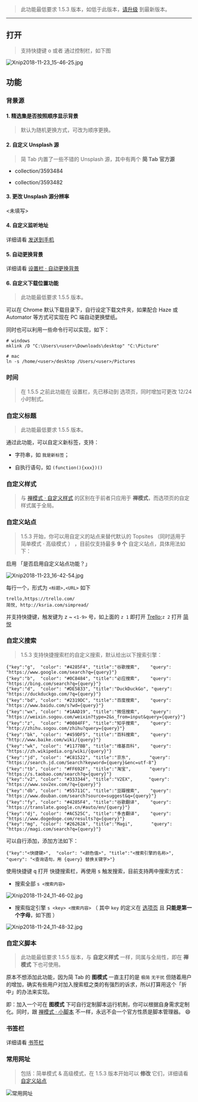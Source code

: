 > 此功能最低要求 1.5.3 版本，如低于此版本，[请升级](http://ksria.com/simptab/) 到最新版本。

------

## 打开

> 支持快捷键 <kbd>o</kbd> 或者 通过控制栏，如下图

![Xnip2018-11-23_15-46-25.jpg](https://i.loli.net/2018/11/23/5bf7b0885cd04.jpg)

## 功能

### 背景源

#### 1. 精选集是否按照顺序显示背景

> 默认为随机更换方式，可改为顺序更换。

#### 2. 自定义 Unsplash 源

> 简 Tab 内置了一些不错的 Unsplash 源，其中有两个 **简 Tab 官方源**

- collection/3593484

- collection/3593482

#### 3. 更改 Unsplash 源分辨率

<未填写>

#### 4. 自定义监听地址

详细请看 [发送到手机](#发送到手机)

#### 5. 自动更换背景

详细请看 [设置栏 · 自动更换背景](#设置栏?id=自动更换背景)

#### 6. 自定义下载位置功能

> 此功能最低要求 1.5.5 版本。

可以在 Chrome 默认下载目录下，自行设定下载文件夹，如果配合 Haze 或 Automator 等方式可实现在 PC 端自动更换壁纸。

同时也可以利用一些命令行可以实现，如下：

```
# windows
mklink /D "C:\Users\<user>\Downloads\desktop" "C:\Picture"

# mac
ln -s /home/<user>/desktop /Users/<user>/Pictures
```

### 时间

> 在 1.5.5 之前此功能在 设置栏，先已移动到 选项页，同时增加可更改 12/24 小时制式。

### 自定义标题

> 此功能最低要求 1.5.5 版本。

通过此功能，可以自定义新标签，支持：

- 字符串，如 `我是新标签`；

- 自执行语句，如 `(function(){xxx})()` 

### 自定义样式

> 与 [禅模式 · 自定义样式](禅模式?id=自定义样式)  的区别在于前者只应用于 **禅模式**，而选项页的自定样式属于全局。

### 自定义站点

> 1.5.3 开始，你可以用自定义的站点来替代默认的 Topsites （同时适用于 简单模式 · 高级模式 ） ，目前仅支持最多 **9 个** 自定义站点，具体用法如下：

启用 「是否启用自定义站点功能？」

![Xnip2018-11-23_16-42-54.jpg](https://i.loli.net/2018/11/23/5bf7bdbf7c93a.jpg)

每行一个，形式为 `<标题>,<URL>` 如下

```
trello,https://trello.com/
简悦, http://ksria.com/simpread/
```

并支持快捷键，触发键为 <kbd>z</kbd> ~ `<1-9>` 号，如上面的 `z 1` 即打开 [Trello](https://trello.com/);`z 2` 打开 [简悦](http://ksria.com/simpread/)

### 自定义搜索

> 1.5.3 支持快捷搜索栏的自定义搜索，默认给出以下搜索引擎：

```
{"key":"g",  "color": "#4285F4", "title":"谷歌搜索",    "query": "https://www.google.com/search?q={query}"}
{"key":"b",  "color": "#0C8484", "title":"必应搜索",    "query": "https://bing.com/search?q={query}"}
{"key":"d",  "color": "#DE5833", "title":"DuckDuckGo", "query": "https://duckduckgo.com/?q={query}"}
{"key":"bd", "color": "#2319DC", "title":"百度搜索",    "query": "https://www.baidu.com/s?wd={query}"}
{"key":"wx", "color": "#1AAD19", "title":"微信搜索",    "query": "https://weixin.sogou.com/weixin?type=2&s_from=input&query={query}"}
{"key":"z",  "color": "#0084FF", "title":"知乎搜索",    "query": "http://zhihu.sogou.com/zhihu?query={query}"}
{"key":"bk", "color": "#459DF5", "title":"百科搜索",    "query": "http://www.baike.com/wiki/{query}"}
{"key":"wk", "color": "#1177BB", "title":"维基百科",    "query": "https://zh.wikipedia.org/wiki/{query}"}
{"key":"jd", "color": "#C81522", "title":"京东",       "query": "https://search.jd.com/Search?keyword={query}&enc=utf-8"}
{"key":"tb", "color": "#FF692F", "title":"淘宝",       "query": "https://s.taobao.com/search?q={query}"}
{"key":"v2", "color": "#333344", "title":"V2EX",      "query": "https://www.sov2ex.com/?q={query}"}
{"key":"db", "color": "#55711C", "title":"豆瓣搜索",    "query": "https://www.douban.com/search?source=suggest&q={query}"}
{"key":"fy", "color": "#4285F4", "title":"谷歌翻译",    "query": "https://translate.google.cn/#auto/en/{query}"}
{"key":"dj", "color": "#AC525C", "title":"多吉翻译",    "query": "https://www.dogedoge.com/results?q={query}"}
{"key":"mg", "color": "#26262A", "title":"Magi",       "query": "https://magi.com/search?q={query}"}
```

可以自行添加，添加方法如下：

```
{"key":"<快捷键>",  "color": "<颜色值>", "title":"<搜索引擎的名称>",    "query": "<查询语句，用 {query} 替换关键字>"}
```

使用快捷键 <kbd>q</kbd> 打开 快捷搜索栏，再使用 <kbd>s</kbd> 触发搜索，目前支持两中搜索方式：

- 搜索全部 `s <搜索内容>`

![Xnip2018-11-24_11-46-02.jpg](https://i.loli.net/2018/11/24/5bf8c98defe42.jpg)

- 搜索指定引擎 `s <key> <搜索内容>` （ 其中 `key` 的定义在 [选项页](选项页?id=自定义搜索) 且 **只能是第一个字母**，如下图 ）

![Xnip2018-11-24_11-48-32.jpg](https://i.loli.net/2018/11/24/5bf8ca219c6c3.jpg)


### 自定义脚本

> 此功能最低要求 1.5.5 版本，与 **自定义样式** 一样，同属与全局性，即在 **禅模式** 下也可使用。

原本不想添加此功能，因为简 Tab 的 **图模式** 一直主打的是 `极简` `无干扰` 但随着用户的增加，确实有些用户对加入搜索框之类的有强烈的诉求，所以打算用这个「折中」的办法来实现。

即：加入一个可在 **图模式** 下可自行定制脚本运行机制，你可以根据自身需求定制化。同时，跟 [禅模式 · 小脚本](#禅模式?id=脚本管理器) 不一样，永远不会一个官方性质是脚本管理器。 😄


### 书签栏

详细请看 [书签栏](#书签栏)

### 常用网址

> 包括：简单模式 & 高级模式，在 1.5.3 版本开始可以 **修改** 它们，详细请看 [自定义站点](选项页?id=自定义站点)

![常用网址](https://i.loli.net/2018/10/11/5bbf0594dc486.png)

